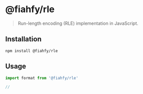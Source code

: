 # @fiahfy/rle

> Run-length encoding (RLE) implementation in JavaScript.

## Installation
```
npm install @fiahfy/rle
```

## Usage
```js
import format from '@fiahfy/rle'

//
```
